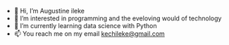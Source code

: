 - 👋 Hi, I’m Augustine ileke
- 👀 I’m interested in programming and the eveloving would of technology 
- 🌱 I’m currently learning data science with Python 
- 📫 You reach me on my email kechileke@gmail.com

<!---
kechileke444/kechileke444 is a ✨ special ✨ repository because its `README.md` (this file) appears on your GitHub profile.
You can click the Preview link to take a look at your changes.
--->
